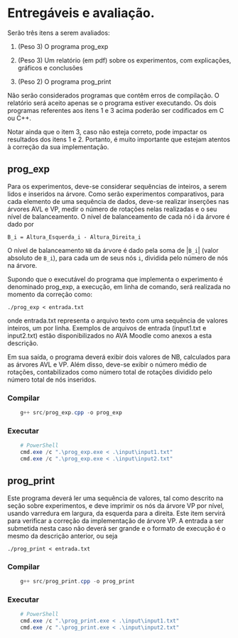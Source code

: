 # Entregáveis e avaliação.

Serão três itens a serem avaliados:

1. (Peso 3) O programa prog_exp

2. (Peso 3) Um relatório (em pdf) sobre os experimentos, com explicações, gráficos e conclusões

3. (Peso 2) O programa prog_print


Não serão considerados programas que contêm erros de compilação. O relatório será aceito apenas se o programa estiver executando. Os dois programas referentes aos itens 1 e 3 acima poderão ser codificados em C ou C++.

Notar ainda que o item 3, caso não esteja correto, pode impactar os resultados dos itens 1 e 2. Portanto, é muito importante que estejam atentos à correção da sua implementação.

## prog_exp

Para os experimentos, deve-se considerar sequências de inteiros, a serem lidos e inseridos na árvore. Como serão experimentos comparativos, para cada elemento de uma sequência de dados, deve-se realizar inserções nas árvores AVL e VP, medir o número de rotações nelas realizadas e o seu nível de balanceamento. O nível de balanceamento de cada nó i da árvore é dado por

```
B_i = Altura_Esquerda_i - Altura_Direita_i
```

O nível de balanceamento `NB` da árvore é dado pela soma de |`B_i`| (valor absoluto de `B_i`), para cada um de seus nós `i`, dividida pelo número de nós na árvore.

Supondo que o executável do programa que implementa o experimento é denominado prog_exp, a execução, em linha de comando, será realizada no momento da correção como:

```
./prog_exp < entrada.txt
```

onde entrada.txt representa o arquivo texto com uma sequência de valores inteiros, um por linha. Exemplos de arquivos de entrada (input1.txt e input2.txt) estão disponibilizados no AVA Moodle como anexos a esta descrição.

Em sua saída, o programa deverá exibir dois valores de NB, calculados para as árvores AVL e VP. Além disso, deve-se exibir o número médio de rotações, contabilizados como número total de rotações dividido pelo número total de nós inseridos.

### Compilar

```Powershell
    g++ src/prog_exp.cpp -o prog_exp
```

### Executar

```Powershell
    # PowerShell
    cmd.exe /c ".\prog_exp.exe < .\input\input1.txt"
    cmd.exe /c ".\prog_exp.exe < .\input\input2.txt"
```

## prog_print

Este programa deverá ler uma sequência de valores, tal como descrito na seção sobre experimentos, e deve imprimir os nós da árvore VP por nível, usando varredura em largura, da esquerda para a direita. Este item servirá para verificar a correção da implementação de árvore VP. A entrada a ser submetida nesta caso não deverá ser grande e o formato de execução é o mesmo da descrição anterior, ou seja

```
./prog_print < entrada.txt
```

### Compilar

```Powershell
    g++ src/prog_print.cpp -o prog_print
```

### Executar

```Powershell
    # PowerShell
    cmd.exe /c ".\prog_print.exe < .\input\input1.txt"
    cmd.exe /c ".\prog_print.exe < .\input\input2.txt"
```